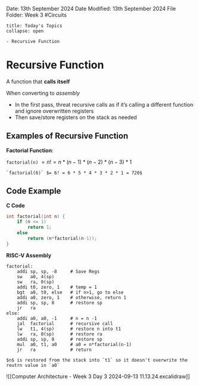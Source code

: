 Date: 13th September 2024
Date Modified: 13th September 2024
File Folder: Week 3
#Circuits

```ad-abstract
title: Today's Topics
collapse: open

- Recursive Function

```

# Recursive Function

A function that **calls itself**

When converting to *assembly*
- In the first pass, threat recursive calls as if it’s calling a different function and ignore overwritten registers
- Then save/store registers on the stack as needed

## Examples of Recursive Function

**Factorial Function**:

`factorial(n)` $= n! = n * (n-1)*(n-2)*(n-3)*1$

```ad-example
`factorial(6)` $= 6! = 6 * 5 * 4 * 3 * 2 * 1 = 720$
```

## Code Example

**C Code**
```c
int factorial(int n) {
	if (n <= 1)
		return 1;
	else
		return (n*factorial(n-1));
}
```
**RISC-V Assembly**

```
factorial:
	addi sp, sp, -8     # Save Regs
	sw   a0, 4(sp)
	sw   ra, 0(sp)
	addi t0, zero, 1    # temp = 1
	bgt  a0, t0, else   # if n>1, go to else
	addi a0, zero, 1    # otherwise, return 1
	addi sp, sp, 8      # restore sp
	jr   ra
else:
	addi a0, a0, -1     # n = n -1
	jal  factorial      # recursive call
	lw   t1, 4(sp)      # restore n into t1
	lw   ra, 0(sp)      # restore ra
	addi sp, sp, 8      # restore sp
	mul  a0, t1, a0     # a0 = n*factorial(n-1)
	jr   ra             # return
```
```ad-note
$n$ is restored from the stack into `t1` so it doesn't overwrite the reutrn value in `a0`
```

![[Computer Architecture - Week 3 Day 3 2024-09-13 11.13.24.excalidraw]]
